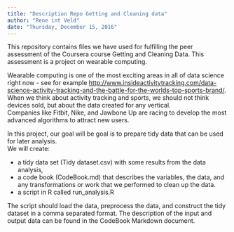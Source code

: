 ```yaml
---
title: "Description Repo Getting and Cleaning data"
author: "Rene int Veld"
date: "Thursday, December 15, 2016"
---
```


This repository contains files we have used for fulfilling the peer assessment of the Coursera course Getting and Cleaning Data. This assessment is a project on wearable computing.  

Wearable computing is one of the most exciting areas in all of data science right now - see for example   http://www.insideactivitytracking.com/data-science-activity-tracking-and-the-battle-for-the-worlds-top-sports-brand/.  
When we think about activity tracking and sports, we should not think devices sold, but about the data created for any vertical.  
Companies like Fitbit, Nike, and Jawbone Up are racing to develop the most advanced algorithms to attract new users. 

In this project, our goal will be goal is to prepare tidy data that can be used for later analysis.   
We will create:  
*  a tidy data set (Tidy dataset.csv) with some results from the data analysis,
*  a code book (CodeBook.md) that describes the variables, the data, and any transformations or work that we performed to clean up the data.
*  a script in R called run_analysis.R 

The script should load the data, preprocess the data, and construct the tidy dataset in a comma separated format.
The description of the input and output data can be found in the CodeBook Markdown document.

